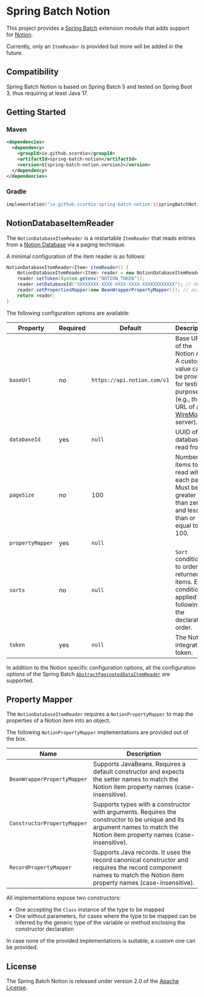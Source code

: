 # Spring Batch Notion

This project provides a [Spring Batch][] extension module that adds support for [Notion][].

Currently, only an `ItemReader` is provided but more will be added in the future.

## Compatibility

Spring Batch Notion is based on Spring Batch 5 and tested on Spring Boot 3, thus requiring at least Java 17.

## Getting Started

### Maven

```xml
<dependencies>
  <dependency>
    <groupId>io.github.scordio</groupId>
    <artifactId>spring-batch-notion</artifactId>
    <version>${spring-batch-notion.version}</version>
  </dependency>
</dependencies>
```

### Gradle

```kotlin
implementation("io.github.scordio:spring-batch-notion:${springBatchNotionVersion}")
```

## NotionDatabaseItemReader

The `NotionDatabaseItemReader` is a restartable `ItemReader` that reads entries from a [Notion Database] via a paging technique.

A minimal configuration of the item reader is as follows:

```java
NotionDatabaseItemReader<Item> itemReader() {
    NotionDatabaseItemReader<Item> reader = new NotionDatabaseItemReader<>();
    reader.setToken(System.getenv("NOTION_TOKEN"));
    reader.setDatabaseId("XXXXXXXX-XXXX-XXXX-XXXX-XXXXXXXXXXXX"); // UUID
    reader.setPropertiesMapper(new BeanWrapperPropertyMapper()); // assuming `Item` is a JavaBean — more below
    return reader;
}
```

The following configuration options are available:

| Property         | Required | Default                     | Description                                                                                                               |
|------------------|----------|-----------------------------|---------------------------------------------------------------------------------------------------------------------------|
| `baseUrl`        | no       | `https://api.notion.com/v1` | Base URL of the Notion API. A custom value can be provided for testing purposes (e.g., the URL of a [WireMock][] server). |
| `databaseId`     | yes      | `null`                      | UUID of the database to read from.                                                                                        |
| `pageSize`       | no       | 100                         | Number of items to be read with each page. Must be greater than zero and less than or equal to 100.                       |
| `propertyMapper` | yes      | `null`                      |                                                                                                                           |
| `sorts`          | no       | `null`                      | `Sort` conditions to order the returned items. Each condition is applied following the declaration order.                 |
| `token`          | yes      | `null`                      | The Notion integration token.                                                                                             |

In addition to the Notion specific configuration options, all the configuration options of the Spring Batch [`AbstractPaginatedDataItemReader`](https://docs.spring.io/spring-batch/docs/current/api/org/springframework/batch/item/data/AbstractPaginatedDataItemReader.html) are supported.

## Property Mapper

The `NotionDatabaseItemReader` requires a `NotionPropertyMapper` to map the properties of a Notion item into an object.

The following `NotionPropertyMapper` implementations are provided out of the box.

| Name                        | Description                                                                                                                                                                |
|-----------------------------|----------------------------------------------------------------------------------------------------------------------------------------------------------------------------|
| `BeanWrapperPropertyMapper` | Supports JavaBeans. Requires a default constructor and expects the setter names to match the Notion item property names (case-insensitive).                                |
| `ConstructorPropertyMapper` | Supports types with a constructor with arguments. Requires the constructor to be unique and its argument names to match the Notion item property names (case-insensitive). |
| `RecordPropertyMapper`      | Supports Java records. It uses the record canonical constructor and requires the record component names to match the Notion item property names (case-insensitive).        |

All implementations expose two constructors:
* One accepting the `Class` instance of the type to be mapped
* One without parameters, for cases where the type to be mapped can be inferred by the generic type of the variable or method enclosing the constructor declaration

In case none of the provided implementations is suitable, a custom one can be provided.

## License

The Spring Batch Notion is released under version 2.0 of the [Apache License][].

[Apache License]: https://www.apache.org/licenses/LICENSE-2.0
[Notion]: https://notion.so/
[Notion Database]: https://www.notion.so/help/category/databases
[Spring Batch]: https://github.com/spring-projects/spring-batch
[WireMock]: https://wiremock.org/
